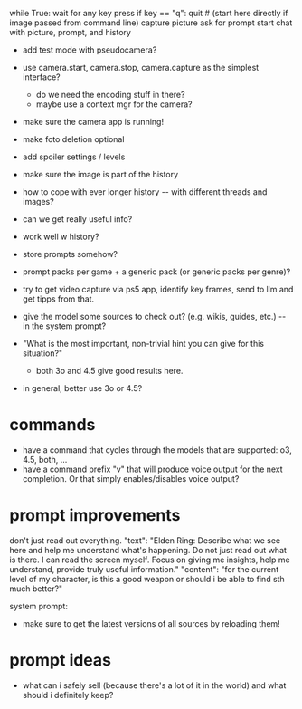 
while True:
    wait for any key press
    if key == "q":
        quit
    # (start here directly if image passed from command line)
    capture picture
    ask for prompt
    start chat with picture, prompt, and history


- add test mode with pseudocamera?
- use camera.start, camera.stop, camera.capture as the simplest interface?
    - do we need the encoding stuff in there?
    - maybe use a context mgr for the camera?

- make sure the camera app is running!
- make foto deletion optional

- add spoiler settings / levels

- make sure the image is part of the history
- how to cope with ever longer history -- with different threads and images?
- can we get really useful info?
- work well w history?

- store prompts somehow?
- prompt packs per game + a generic pack (or generic packs per genre)?
- try to get video capture via ps5 app, identify key frames, send to llm and get tipps from that.
- give the model some sources to check out? (e.g. wikis, guides, etc.) -- in the system prompt?

- "What is the most important, non-trivial hint you can give for this situation?"
  - both 3o and 4.5 give good results here.

- in general, better use 3o or 4.5?

# commands

- have a command that cycles through the models that are supported: o3, 4.5, both, ...
- have a command prefix "v" that will produce voice output for the next completion. Or
  that simply enables/disables voice output?

# prompt improvements

don't just read out everything.
        "text": "Elden Ring: Describe what we see here and help me understand what's happening. Do not just read out what is there. I can read the screen myself. Focus on giving me insights, help me understand, provide truly useful information."
    "content": "for the current level of my character, is this a good weapon or should i be able to find sth much better?"

system prompt:
  - make sure to get the latest versions of all sources by reloading them!

# prompt ideas

- what can i safely sell (because there's a lot of it in the world) and what should i definitely keep?